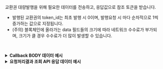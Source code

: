 교환권 대량발행을 위해 필요한 데이터를 전송하고, 응답값으로 참조 토큰을 받습니다.

- 발행된 교환권의 token_id는 최초 발행 시 0이며, 발행요청 시 마다 순차적으로 1씩 증가하는 값으로 지정됩니다.
- (주의) 블록체인에 올라가는 data 필드들의 크기에 따라 네트워크 수수료가 부가되며, 크기가 클 경우 수수료가 더 많이 발생할 수 있습니다.
<p><br/></p>

<details>
  <summary><b>Callback BODY 데이터 예시</b></summary>

```json
# token_ids 필드는 발행된 NFT 토큰의 식별자이며 NFT 토큰을 사용하는 API에서 필요합니다.
{
  "request_id": "c5f76b60-34f5-476b-ad9e-b15f29bff67b",
  "status": "COMPLETE",
  "results": {
    "token_ids": [
      14,
      13
    ],
    "transaction_hash": "0xd7a3c99b746cf54ef61167f6304ac2fde785596df1519aa90a810e6316171207",
    "transaction_gas_used": 384141,
    "transaction_fee": "0.239949336000000000",
    "requested_at": "2024-07-16T23:15:42+09:00",
    "finished_at": "2024-07-17T08:15:46+09:00"
  }
}
```

</details>

<details>
  <summary><b>요청처리결과 조회 API 응답 데이터 예시</b></summary>

```json
# token_ids 필드는 발행된 NFT 토큰의 식별자이며 NFT 토큰을 사용하는 API에서 필요합니다.
{
    "code": "20000",
    "message": "SUCCESS",
    "request_id": "c5f76b60-34f5-476b-ad9e-b15f29bff67b",
    "status": "COMPLETE",
    "results": {
        "token_ids": [
            14,
            13
        ],
        "transaction_hash": "0xd7a3c99b746cf54ef61167f6304ac2fde785596df1519aa90a810e6316171207",
        "transaction_gas_used": 384141,
        "transaction_fee": "0.239949336000000000",
        "requested_at": "2024-07-16T23:15:42+09:00",
        "finished_at": "2024-07-17T08:15:46+09:00"
    }
}
```

</details>
